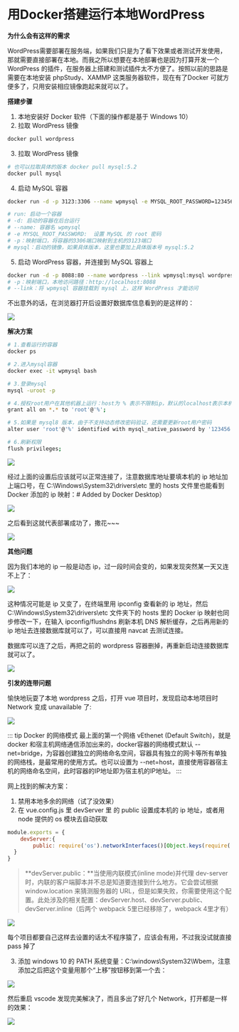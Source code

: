 # 用Docker搭建运行本地WordPress

**为什么会有这样的需求**

WordPress需要部署在服务端，如果我们只是为了看下效果或者测试开发使用，那就需要直接部署在本地。而我之所以想要在本地部署也是因为打算开发一个WordPress 的插件，在服务器上搭建和测试插件太不方便了。按照以前的思路是需要在本地安装 phpStudy、XAMMP 这类服务器软件，现在有了Docker 可就方便多了，只用安装相应镜像跑起来就可以了。

**搭建步骤**

1. 本地安装好 Docker 软件（下面的操作都是基于 Windows 10）
2. 拉取 WordPress 镜像
```bash
docker pull wordpress
```
3. 拉取 WordPress 镜像
```bash
# 也可以拉取具体的版本 docker pull mysql:5.2
docker pull mysql
```
4. 启动 MySQL 容器
```bash
docker run -d -p 3123:3306 --name wpmysql -e MYSQL_ROOT_PASSWORD=123456 mysql

# run: 启动一个容器
# -d: 启动的容器在后台运行
# --name: 容器名 wpmysql
# -e MYSQL_ROOT_PASSWORD:  设置 MySQL 的 root 密码
# -p：映射端口，将容器的3306端口映射到主机的3123端口
# mysql：启动的镜像，如果具体版本，这里也要加上具体版本号 mysql:5.2
```

5. 启动 WordPress 容器，并连接到 MySQL 容器上
```bash
docker run -d -p 8088:80 --name wordpress --link wpmysql:mysql wordpress
# -p：映射端口，本地访问路径：http://localhost:8088
# --link：将 wpmysql 容器挂载到 mysql 上，这样 WordPress 才能访问
```

不出意外的话，在浏览器打开后设置好数据库信息看到的是这样的：

<img src="./1.png">

**解决方案**

```bash
# 1.查看运行的容器
docker ps

# 2.进入mysql容器
docker exec -it wpmysql bash

# 3.登录mysql
mysql -uroot -p

# 4.授权root用户在其他机器上运行：host为 % 表示不限制ip，默认的localhost表示本机使用
grant all on *.* to 'root'@'%';

# 5.如果是 mysql8 版本，由于不支持动态修改密码验证，还需要更新root用户密码
alter user 'root'@'%' identified with mysql_native_password by '123456';

# 6.刷新权限
flush privileges;
```

<img src="./2.png">

经过上面的设置后应该就可以正常连接了，注意数据库地址要填本机的 ip 地址加上端口号，在 C:\Windows\System32\drivers\etc 里的 hosts 文件里也能看到 Docker 添加的 ip 映射：# Added by Docker Desktop）

<img src="./3.png">

之后看到这就代表部署成功了，撒花~~~

<img src="./4.png">

**其他问题**

因为我们本地的 ip 一般是动态 ip，过一段时间会变的，如果发现突然某一天又连不上了：

<img src="./5.png">

这种情况可能是 ip 又变了，在终端里用 ipconfig 查看新的 ip 地址，然后 C:\Windows\System32\drivers\etc 文件夹下的 hosts 里的 Docker ip 映射也同步修改一下，在输入 ipconfig/flushdns 刷新本机 DNS 解析缓存，之后再用新的 ip 地址去连接数据库就可以了，可以直接用 navcat 去测试连接。

数据库可以连了之后，再把之前的 wordpress 容器删掉，再重新启动连接数据库就可以了。

<img src="./6.png">

**引发的连带问题**

愉快地玩耍了本地 wordpress 之后，打开 vue 项目时，发现启动本地项目时 Network 变成 unavailable 了:

<img src="./7.png">

::: tip Docker 的网络模式
最上面的第一个网络 vEthenet (Default Switch)，就是 docker 和宿主机网络通信添加出来的，docker容器的网络模式默认 --net=bridge，为容器创建独立的网络命名空间，容器具有独立的网卡等所有单独的网络栈，是最常用的使用方式。也可以设置为 --net=host，直接使用容器宿主机的网络命名空间，此时容器的IP地址即为宿主机的IP地址。
::: 

网上找到的解决方案：

1. 禁用本地多余的网络（试了没效果）
2. 在 vue.config.js 里 devServer 里 的 public 设置成本机的 ip 地址，或者用 node 提供的 os 模块去自动获取

```js
module.exports = {
    devServer:{
        public: require('os').networkInterfaces()[Object.keys(require('os').networkInterfaces())[0]][1].address + '::8080'
  }
}
```
> **devServer.public：**当使用内联模式(inline mode)并代理 dev-server 时，内联的客户端脚本并不总是知道要连接到什么地方。它会尝试根据 window.location 来猜测服务器的 URL，但是如果失败，你需要使用这个配置。此处涉及的相关配置：devServer.host、devServer.public、devServer.inline（后两个 webpack 5里已经移除了，webpack 4里才有）

<img src="./8.png">

每个项目都要自己这样去设置的话太不程序猿了，应该会有用，不过我没试就直接 pass 掉了

3. 添加 windows 10 的 PATH 系统变量：C:\windows\System32\Wbem，注意添加之后把这个变量用那个“上移”按钮移到第一个去：

<img src="./9.png">

然后重启 vscode 发现完美解决了，而且多出了好几个 Network，打开都是一样的效果：

<img src="./10.png">